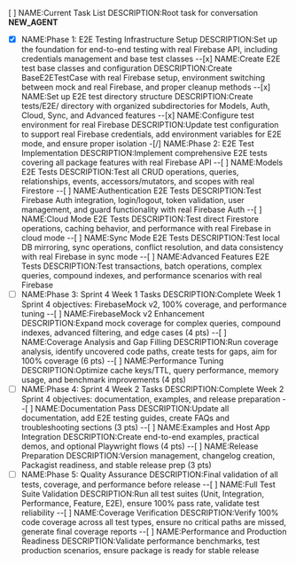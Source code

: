 [ ] NAME:Current Task List DESCRIPTION:Root task for conversation __NEW_AGENT__
-[x] NAME:Phase 1: E2E Testing Infrastructure Setup DESCRIPTION:Set up the foundation for end-to-end testing with real Firebase API, including credentials management and base test classes
--[x] NAME:Create E2E test base classes and configuration DESCRIPTION:Create BaseE2ETestCase with real Firebase setup, environment switching between mock and real Firebase, and proper cleanup methods
--[x] NAME:Set up E2E test directory structure DESCRIPTION:Create tests/E2E/ directory with organized subdirectories for Models, Auth, Cloud, Sync, and Advanced features
--[x] NAME:Configure test environment for real Firebase DESCRIPTION:Update test configuration to support real Firebase credentials, add environment variables for E2E mode, and ensure proper isolation
-[/] NAME:Phase 2: E2E Test Implementation DESCRIPTION:Implement comprehensive E2E tests covering all package features with real Firebase API
--[ ] NAME:Models E2E Tests DESCRIPTION:Test all CRUD operations, queries, relationships, events, accessors/mutators, and scopes with real Firestore
--[ ] NAME:Authentication E2E Tests DESCRIPTION:Test Firebase Auth integration, login/logout, token validation, user management, and guard functionality with real Firebase Auth
--[ ] NAME:Cloud Mode E2E Tests DESCRIPTION:Test direct Firestore operations, caching behavior, and performance with real Firebase in cloud mode
--[ ] NAME:Sync Mode E2E Tests DESCRIPTION:Test local DB mirroring, sync operations, conflict resolution, and data consistency with real Firebase in sync mode
--[ ] NAME:Advanced Features E2E Tests DESCRIPTION:Test transactions, batch operations, complex queries, compound indexes, and performance scenarios with real Firebase
-[ ] NAME:Phase 3: Sprint 4 Week 1 Tasks DESCRIPTION:Complete Week 1 Sprint 4 objectives: FirebaseMock v2, 100% coverage, and performance tuning
--[ ] NAME:FirebaseMock v2 Enhancement DESCRIPTION:Expand mock coverage for complex queries, compound indexes, advanced filtering, and edge cases (4 pts)
--[ ] NAME:Coverage Analysis and Gap Filling DESCRIPTION:Run coverage analysis, identify uncovered code paths, create tests for gaps, aim for 100% coverage (6 pts)
--[ ] NAME:Performance Tuning DESCRIPTION:Optimize cache keys/TTL, query performance, memory usage, and benchmark improvements (4 pts)
-[ ] NAME:Phase 4: Sprint 4 Week 2 Tasks DESCRIPTION:Complete Week 2 Sprint 4 objectives: documentation, examples, and release preparation
--[ ] NAME:Documentation Pass DESCRIPTION:Update all documentation, add E2E testing guides, create FAQs and troubleshooting sections (3 pts)
--[ ] NAME:Examples and Host App Integration DESCRIPTION:Create end-to-end examples, practical demos, and optional Playwright flows (4 pts)
--[ ] NAME:Release Preparation DESCRIPTION:Version management, changelog creation, Packagist readiness, and stable release prep (3 pts)
-[ ] NAME:Phase 5: Quality Assurance DESCRIPTION:Final validation of all tests, coverage, and performance before release
--[ ] NAME:Full Test Suite Validation DESCRIPTION:Run all test suites (Unit, Integration, Performance, Feature, E2E), ensure 100% pass rate, validate test reliability
--[ ] NAME:Coverage Verification DESCRIPTION:Verify 100% code coverage across all test types, ensure no critical paths are missed, generate final coverage reports
--[ ] NAME:Performance and Production Readiness DESCRIPTION:Validate performance benchmarks, test production scenarios, ensure package is ready for stable release